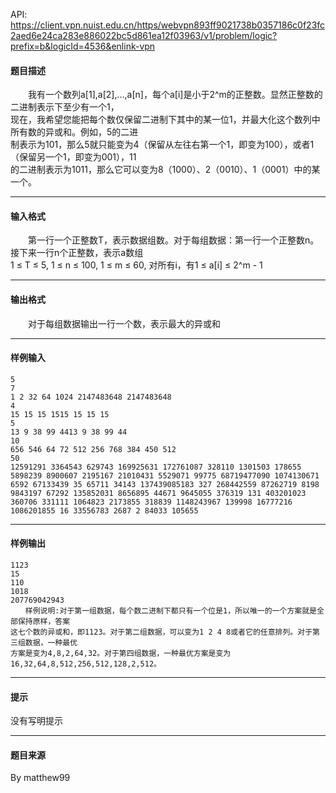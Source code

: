 API: https://client.vpn.nuist.edu.cn/https/webvpn893ff9021738b0357186c0f23fc2aed6e24ca283e886022bc5d861ea12f03963/v1/problem/logic?prefix=b&logicId=4536&enlink-vpn

#### 题目描述

　　我有一个数列a\[1\],a\[2\],…,a\[n\]，每个a\[i\]是小于2^m的正整数。显然正整数的二进制表示下至少有一个1，  
现在，我希望您能把每个数仅保留二进制下其中的某一位1，并最大化这个数列中所有数的异或和。例如，5的二进  
制表示为101，那么5就只能变为4（保留从左往右第一个1，即变为100），或者1（保留另一个1，即变为001），11  
的二进制表示为1011，那么它可以变为8（1000）、2（0010）、1（0001）中的某一个。

---

#### 输入格式

　　第一行一个正整数T，表示数据组数。对于每组数据：第一行一个正整数n。接下来一行n个正整数，表示a数组  
1 ≤ T ≤ 5, 1 ≤ n ≤ 100, 1 ≤ m ≤ 60, 对所有i，有1 ≤ a\[i\] ≤ 2^m - 1

---

#### 输出格式

　　对于每组数据输出一行一个数，表示最大的异或和

---

#### 样例输入
```
5
7
1 2 32 64 1024 2147483648 2147483648
4
15 15 15 1515 15 15 15
5
13 9 38 99 4413 9 38 99 44
10
656 546 64 72 512 256 768 384 450 512
50
12591291 3364543 629743 169925631 172761087 328110 1301503 178655 5898239 8900607 2195167 21010431 5529071 99775 68719477090 1074130671 6592 67133439 35 65711 34143 137439085183 327 268442559 87262719 8198 9843197 67292 135852031 8656895 44671 9645055 376319 131 403201023 360706 331111 1064823 2173855 318839 1148243967 139998 16777216 1086201855 16 33556783 2687 2 84033 105655
```

---

#### 样例输出
```
1123
15
110
1018
207769042943
　　样例说明:对于第一组数据，每个数二进制下都只有一个位是1，所以唯一的一个方案就是全部保持原样，答案
这七个数的异或和，即1123。对于第二组数据，可以变为1 2 4 8或者它的任意排列。对于第三组数据，一种最优
方案是变为4,8,2,64,32。对于第四组数据，一种最优方案是变为16,32,64,8,512,256,512,128,2,512。
```

---

#### 提示

没有写明提示

---

#### 题目来源

By matthew99